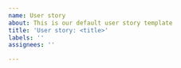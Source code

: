 ```yaml
---
name: User story
about: This is our default user story template
title: 'User story: <title>'
labels: ''
assignees: ''

---
```



